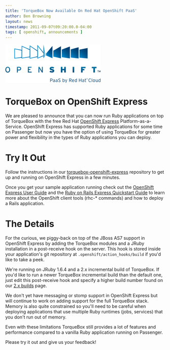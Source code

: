 ```yaml
---
title: 'TorqueBox Now Available On Red Hat OpenShift PaaS'
author: Ben Browning
layout: news
timestamp: 2011-09-07t09:20:00.0-04:00
tags: [ openshift, announcements ]
---
```


[express]: https://openshift.redhat.com/app/
[torquebox-openshift-express]: https://github.com/torquebox/torquebox-openshift-express
[user-guide]: https://docs.redhat.com/docs/en-US/OpenShift_Express/1.0/html/User_Guide/index.html
[rails-quickstart]: https://www.redhat.com/openshift/kb/kb-e1005-ruby-on-rails-express-quickstart-guide
[2x-builds]: http://torquebox.org/2x/builds/

<img src="/images/openshift_logo.png"/>

# TorqueBox on OpenShift Express

We are pleased to announce that you can now run Ruby applications on
top of TorqueBox with the free Red Hat [OpenShift Express][express]
Platform-as-a-Service. OpenShift Express has supported Ruby
applications for some time on Passenger but now you have the option of
using TorqueBox for greater power and flexibility in the types of Ruby
applications you can deploy.

# Try It Out

Follow the instructions in our [torquebox-openshift-express][]
repository to get up and running on OpenShift Express in a few
minutes.

Once you get your sample application running check out the [OpenShift
Express User Guide][user-guide] and the [Ruby on Rails Express
Quickstart Guide][rails-quickstart] to learn more about the OpenShift
client tools (rhc-* commands) and how to deploy a Rails application.

# The Details

For the curious, we piggy-back on top of the JBoss AS7 support in
OpenShift Express by adding the TorqueBox modules and a JRuby
installation in a post-receive hook on the server. This hook is stored
inside your application's git repository at
`.openshift/action_hooks/build` if you'd like to take a peek.

We're running on JRuby 1.6.4 and a 2.x incremental build of
TorqueBox. If you'd like to run a newer TorqueBox incremental build
than the default one, just edit this post-receive hook and specify a
higher build number found on our [2.x builds][2x-builds] page.

We don't yet have messaging or stomp support in OpenShift Express but
will continue to work on adding support for the full TorqueBox
stack. Memory is also quite constrained so you'll need to be careful
when deploying applications that use multiple Ruby runtimes (jobs,
services) that you don't run out of memory.

Even with these limitations TorqueBox still provides a lot of features
and performance compared to a vanilla Ruby application running on
Passenger.

Please try it out and give us your feedback!
